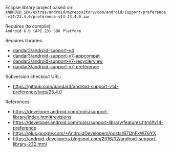 Eclipse library project based on:<br/>
`ANDROID_SDK/extras/android/m2repository/com/android/support/preference-v14/23.4.0/preference-v14-23.4.0.aar`

Requires (to compile):<br/>
`Android 6.0 (API 23) SDK Platform`

Requires libraries:</br>
* [dandar3/android-support-v4](https://github.com/dandar3/android-support-v4)
* [dandar3/android-support-v7-appcompat](https://github.com/dandar3/android-support-v7-appcompat)
* [dandar3/android-support-v7-recyclerview](https://github.com/dandar3/android-support-v7-recyclerview)
* [dandar3/android-support-v7-preference](https://github.com/dandar3/android-support-v7-preference)

Subversion checkout URL:<br/>
* https://github.com/dandar3/android-support-v14-preference/tags/23.4.0

References:
* https://developer.android.com/tools/support-library/index.html#revisions
* https://developer.android.com/tools/support-library/features.html#v14-preference
* https://plus.google.com/+AndroidDevelopers/posts/B7QhFkWZ6YX
* https://android-developers.blogspot.com/2016/02/android-support-library-232.html
